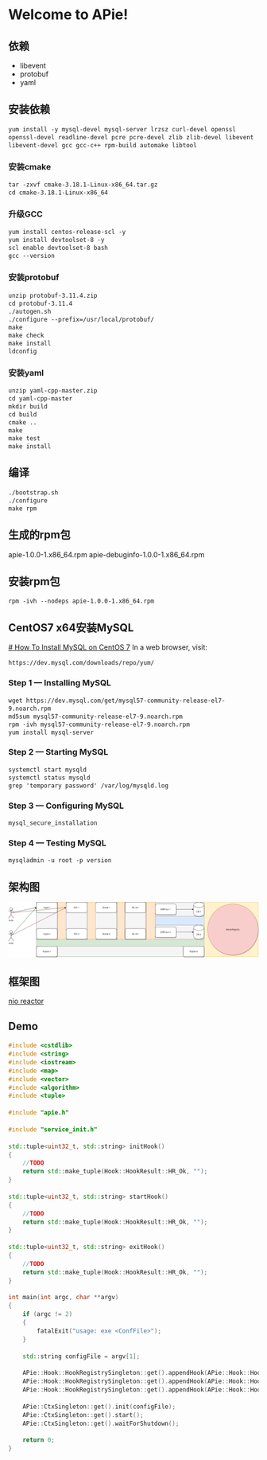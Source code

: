 # Welcome to APie!


## 依赖

 - libevent
 - protobuf
 - yaml

## 安装依赖
```shell
yum install -y mysql-devel mysql-server lrzsz curl-devel openssl openssl-devel readline-devel pcre pcre-devel zlib zlib-devel libevent libevent-devel gcc gcc-c++ rpm-build automake libtool
```
### 安装cmake
```shell
tar -zxvf cmake-3.18.1-Linux-x86_64.tar.gz
cd cmake-3.18.1-Linux-x86_64
```
### 升级GCC
```shell
yum install centos-release-scl -y
yum install devtoolset-8 -y
scl enable devtoolset-8 bash
gcc --version
```
### 安装protobuf
```shell
unzip protobuf-3.11.4.zip
cd protobuf-3.11.4
./autogen.sh
./configure --prefix=/usr/local/protobuf/
make
make check
make install
ldconfig
```
### 安装yaml
```shell
unzip yaml-cpp-master.zip
cd yaml-cpp-master
mkdir build
cd build
cmake ..
make
make test
make install
```

## 编译
```shell
./bootstrap.sh
./configure
make rpm
```

## 生成的rpm包
apie-1.0.0-1.x86_64.rpm 
apie-debuginfo-1.0.0-1.x86_64.rpm

## 安装rpm包
```shell
rpm -ivh --nodeps apie-1.0.0-1.x86_64.rpm
```

## CentOS7 x64安装MySQL
[# How To Install MySQL on CentOS 7](https://www.digitalocean.com/community/tutorials/how-to-install-mysql-on-centos-7)
In a web browser, visit:
```
https://dev.mysql.com/downloads/repo/yum/
```
###  Step 1 — Installing MySQL
```
wget https://dev.mysql.com/get/mysql57-community-release-el7-9.noarch.rpm
md5sum mysql57-community-release-el7-9.noarch.rpm
rpm -ivh mysql57-community-release-el7-9.noarch.rpm
yum install mysql-server
```

### Step 2 — Starting MySQL
```
systemctl start mysqld
systemctl status mysqld
grep 'temporary password' /var/log/mysqld.log
```

### Step 3 — Configuring MySQL
```
mysql_secure_installation
```
### Step 4 — Testing MySQL
```
mysqladmin -u root -p version
```

## 架构图
![架构图](https://github.com/wuqunyong/APie/blob/master/docs/topology.png)

## 框架图
 [nio reactor](http://gee.cs.oswego.edu/dl/cpjslides/nio.pdf)

## Demo
```cpp
#include <cstdlib>
#include <string>
#include <iostream>
#include <map>
#include <vector>
#include <algorithm>
#include <tuple>

#include "apie.h"

#include "service_init.h"

std::tuple<uint32_t, std::string> initHook()
{
	//TODO
	return std::make_tuple(Hook::HookResult::HR_Ok, "");
}

std::tuple<uint32_t, std::string> startHook()
{
	//TODO
	return std::make_tuple(Hook::HookResult::HR_Ok, "");
}

std::tuple<uint32_t, std::string> exitHook()
{
	//TODO
	return std::make_tuple(Hook::HookResult::HR_Ok, "");
}

int main(int argc, char **argv)
{
	if (argc != 2)
	{
		fatalExit("usage: exe <ConfFile>");
	}

	std::string configFile = argv[1];

	APie::Hook::HookRegistrySingleton::get().appendHook(APie::Hook::HookPoint::HP_Init, initHook);
	APie::Hook::HookRegistrySingleton::get().appendHook(APie::Hook::HookPoint::HP_Start, startHook);
	APie::Hook::HookRegistrySingleton::get().appendHook(APie::Hook::HookPoint::HP_Exit, exitHook);

	APie::CtxSingleton::get().init(configFile);
	APie::CtxSingleton::get().start();
	APie::CtxSingleton::get().waitForShutdown();

    return 0;
}
```